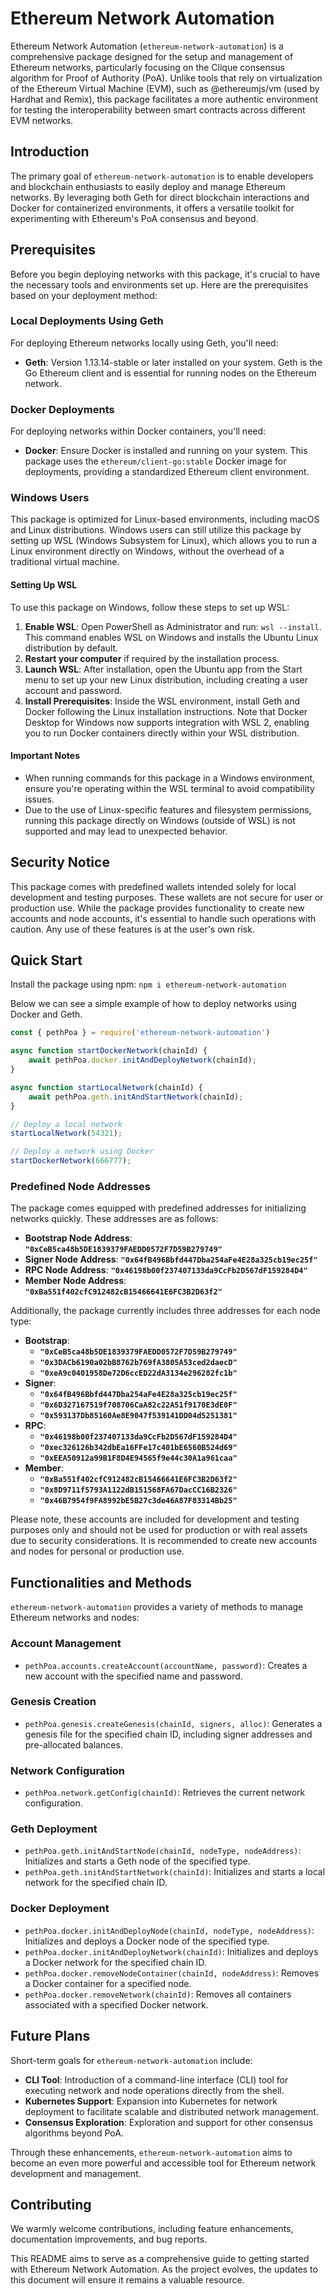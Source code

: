 # Ethereum Network Automation

Ethereum Network Automation (`ethereum-network-automation`) is a comprehensive package designed for the setup and management of Ethereum networks, particularly focusing on the Clique consensus algorithm for Proof of Authority (PoA). Unlike tools that rely on virtualization of the Ethereum Virtual Machine (EVM), such as @ethereumjs/vm (used by Hardhat and Remix), this package facilitates a more authentic environment for testing the interoperability between smart contracts across different EVM networks.

## Introduction

The primary goal of `ethereum-network-automation` is to enable developers and blockchain enthusiasts to easily deploy and manage Ethereum networks. By leveraging both Geth for direct blockchain interactions and Docker for containerized environments, it offers a versatile toolkit for experimenting with Ethereum's PoA consensus and beyond.

## Prerequisites

Before you begin deploying networks with this package, it's crucial to have the necessary tools and environments set up. Here are the prerequisites based on your deployment method:

### Local Deployments Using Geth
For deploying Ethereum networks locally using Geth, you'll need:
- **Geth**: Version 1.13.14-stable or later installed on your system. Geth is the Go Ethereum client and is essential for running nodes on the Ethereum network.

### Docker Deployments
For deploying networks within Docker containers, you'll need:
- **Docker**: Ensure Docker is installed and running on your system. This package uses the `ethereum/client-go:stable` Docker image for deployments, providing a standardized Ethereum client environment.

### Windows Users
This package is optimized for Linux-based environments, including macOS and Linux distributions. Windows users can still utilize this package by setting up WSL (Windows Subsystem for Linux), which allows you to run a Linux environment directly on Windows, without the overhead of a traditional virtual machine.

#### Setting Up WSL
To use this package on Windows, follow these steps to set up WSL:
1. **Enable WSL**: Open PowerShell as Administrator and run: `wsl --install`. This command enables WSL on Windows and installs the Ubuntu Linux distribution by default.
2. **Restart your computer** if required by the installation process.
3. **Launch WSL**: After installation, open the Ubuntu app from the Start menu to set up your new Linux distribution, including creating a user account and password.
4. **Install Prerequisites**: Inside the WSL environment, install Geth and Docker following the Linux installation instructions. Note that Docker Desktop for Windows now supports integration with WSL 2, enabling you to run Docker containers directly within your WSL distribution.

#### Important Notes
- When running commands for this package in a Windows environment, ensure you're operating within the WSL terminal to avoid compatibility issues.
- Due to the use of Linux-specific features and filesystem permissions, running this package directly on Windows (outside of WSL) is not supported and may lead to unexpected behavior.

## Security Notice

This package comes with predefined wallets intended solely for local development and testing purposes. These wallets are not secure for user or production use. While the package provides functionality to create new accounts and node accounts, it's essential to handle such operations with caution. Any use of these features is at the user's own risk.

## Quick Start
Install the package using npm:
`npm i ethereum-network-automation`

Below we can see a simple example of how to deploy networks using Docker and Geth.

```js
const { pethPoa } = require('ethereum-network-automation')

async function startDockerNetwork(chainId) {
    await pethPoa.docker.initAndDeployNetwork(chainId);
}

async function startLocalNetwork(chainId) {
    await pethPoa.geth.initAndStartNetwork(chainId);
}

// Deploy a local network
startLocalNetwork(54321);

// Deploy a network using Docker
startDockerNetwork(666777);
```
### **Predefined Node Addresses**

The package comes equipped with predefined addresses for initializing networks quickly. These addresses are as follows:

- **Bootstrap Node Address**: **`"0xCeB5ca48b5DE1839379FAEDD0572F7D59B279749"`**
- **Signer Node Address**: **`"0x64fB496Bbfd447Dba254aFe4E28a325cb19ec25f"`**
- **RPC Node Address**: **`"0x46198b00f237407133da9CcFb2D567dF159284D4"`**
- **Member Node Address**: **`"0xBa551f402cfC912482cB15466641E6FC3B2D63f2"`**

Additionally, the package currently includes three addresses for each node type:

- **Bootstrap**:
    - **`"0xCeB5ca48b5DE1839379FAEDD0572F7D59B279749"`**
    - **`"0x3DACb6190a02bB8762b769fA3805A53ced2daecD"`**
    - **`"0xeA9c0401958De72D6ccED22dA3134e296282fc1b"`**
- **Signer**:
    - **`"0x64fB496Bbfd447Dba254aFe4E28a325cb19ec25f"`**
    - **`"0x6D327167519f708706CaA82c22A51f9170E3dE0F"`**
    - **`"0x593137Db85160Ae8E9047f539141DD04d5251381"`**
- **RPC**:
    - **`"0x46198b00f237407133da9CcFb2D567dF159284D4"`**
    - **`"0xec326126b342dbEa16FFe17c401bE6560B524d69"`**
    - **`"0xEEA50912a99B1F8D4E94565f9e44c30A1a961caa"`**
- **Member**:
    - **`"0xBa551f402cfC912482cB15466641E6FC3B2D63f2"`**
    - **`"0x8D9711f5793A1122dB151568FA67DacCC16B2326"`**
    - **`"0x46B7954f9FA8992bE5B27c3de46A87F83314Bb25"`**

Please note, these accounts are included for development and testing purposes only and should not be used for production or with real assets due to security considerations. It is recommended to create new accounts and nodes for personal or production use.
## Functionalities and Methods

`ethereum-network-automation` provides a variety of methods to manage Ethereum networks and nodes:

### Account Management

- `pethPoa.accounts.createAccount(accountName, password)`: Creates a new account with the specified name and password.

### Genesis Creation

- `pethPoa.genesis.createGenesis(chainId, signers, alloc)`: Generates a genesis file for the specified chain ID, including signer addresses and pre-allocated balances.

### Network Configuration

- `pethPoa.network.getConfig(chainId)`: Retrieves the current network configuration.

### Geth Deployment

- `pethPoa.geth.initAndStartNode(chainId, nodeType, nodeAddress)`: Initializes and starts a Geth node of the specified type.
- `pethPoa.geth.initAndStartNetwork(chainId)`: Initializes and starts a local network for the specified chain ID.

### Docker Deployment

- `pethPoa.docker.initAndDeployNode(chainId, nodeType, nodeAddress)`: Initializes and deploys a Docker node of the specified type.
- `pethPoa.docker.initAndDeployNetwork(chainId)`: Initializes and deploys a Docker network for the specified chain ID.
- `pethPoa.docker.removeNodeContainer(chainId, nodeAddress)`: Removes a Docker container for a specified node.
- `pethPoa.docker.removeNetwork(chainId)`: Removes all containers associated with a specified Docker network.

## Future Plans

Short-term goals for `ethereum-network-automation` include:

- **CLI Tool**: Introduction of a command-line interface (CLI) tool for executing network and node operations directly from the shell.
- **Kubernetes Support**: Expansion into Kubernetes for network deployment to facilitate scalable and distributed network management.
- **Consensus Exploration**: Exploration and support for other consensus algorithms beyond PoA.

Through these enhancements, `ethereum-network-automation` aims to become an even more powerful and accessible tool for Ethereum network development and management.

## **Contributing**

We warmly welcome contributions, including feature enhancements, documentation improvements, and bug reports.

This README aims to serve as a comprehensive guide to getting started with Ethereum Network Automation. As the project evolves, the updates to this document will ensure it remains a valuable resource.